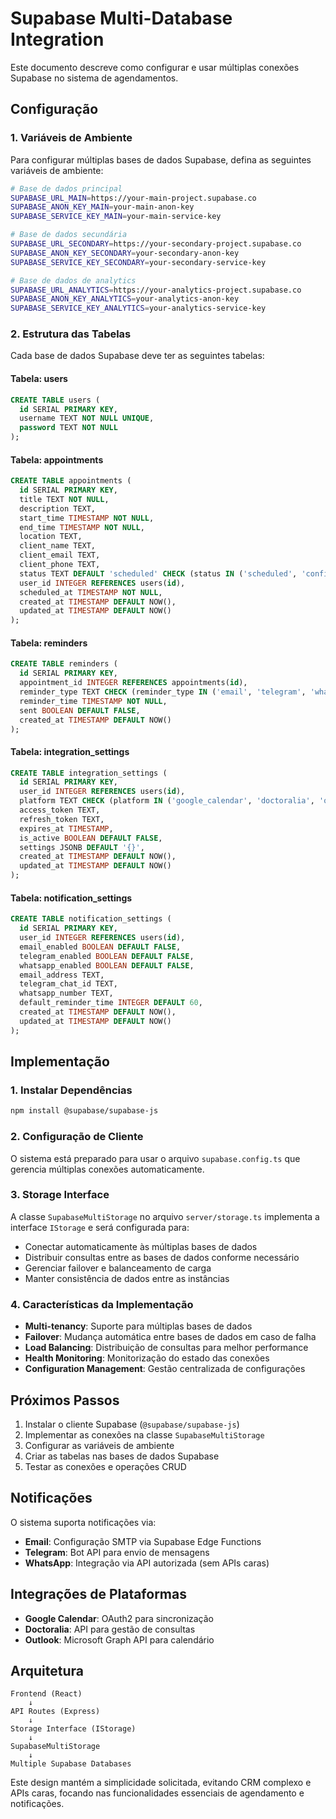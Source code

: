 # Supabase Multi-Database Integration

Este documento descreve como configurar e usar múltiplas conexões Supabase no sistema de agendamentos.

## Configuração

### 1. Variáveis de Ambiente

Para configurar múltiplas bases de dados Supabase, defina as seguintes variáveis de ambiente:

```bash
# Base de dados principal
SUPABASE_URL_MAIN=https://your-main-project.supabase.co
SUPABASE_ANON_KEY_MAIN=your-main-anon-key
SUPABASE_SERVICE_KEY_MAIN=your-main-service-key

# Base de dados secundária
SUPABASE_URL_SECONDARY=https://your-secondary-project.supabase.co
SUPABASE_ANON_KEY_SECONDARY=your-secondary-anon-key
SUPABASE_SERVICE_KEY_SECONDARY=your-secondary-service-key

# Base de dados de analytics
SUPABASE_URL_ANALYTICS=https://your-analytics-project.supabase.co
SUPABASE_ANON_KEY_ANALYTICS=your-analytics-anon-key
SUPABASE_SERVICE_KEY_ANALYTICS=your-analytics-service-key
```

### 2. Estrutura das Tabelas

Cada base de dados Supabase deve ter as seguintes tabelas:

#### Tabela: users
```sql
CREATE TABLE users (
  id SERIAL PRIMARY KEY,
  username TEXT NOT NULL UNIQUE,
  password TEXT NOT NULL
);
```

#### Tabela: appointments
```sql
CREATE TABLE appointments (
  id SERIAL PRIMARY KEY,
  title TEXT NOT NULL,
  description TEXT,
  start_time TIMESTAMP NOT NULL,
  end_time TIMESTAMP NOT NULL,
  location TEXT,
  client_name TEXT,
  client_email TEXT,
  client_phone TEXT,
  status TEXT DEFAULT 'scheduled' CHECK (status IN ('scheduled', 'confirmed', 'completed', 'cancelled')),
  user_id INTEGER REFERENCES users(id),
  scheduled_at TIMESTAMP NOT NULL,
  created_at TIMESTAMP DEFAULT NOW(),
  updated_at TIMESTAMP DEFAULT NOW()
);
```

#### Tabela: reminders
```sql
CREATE TABLE reminders (
  id SERIAL PRIMARY KEY,
  appointment_id INTEGER REFERENCES appointments(id),
  reminder_type TEXT CHECK (reminder_type IN ('email', 'telegram', 'whatsapp')),
  reminder_time TIMESTAMP NOT NULL,
  sent BOOLEAN DEFAULT FALSE,
  created_at TIMESTAMP DEFAULT NOW()
);
```

#### Tabela: integration_settings
```sql
CREATE TABLE integration_settings (
  id SERIAL PRIMARY KEY,
  user_id INTEGER REFERENCES users(id),
  platform TEXT CHECK (platform IN ('google_calendar', 'doctoralia', 'outlook')),
  access_token TEXT,
  refresh_token TEXT,
  expires_at TIMESTAMP,
  is_active BOOLEAN DEFAULT FALSE,
  settings JSONB DEFAULT '{}',
  created_at TIMESTAMP DEFAULT NOW(),
  updated_at TIMESTAMP DEFAULT NOW()
);
```

#### Tabela: notification_settings
```sql
CREATE TABLE notification_settings (
  id SERIAL PRIMARY KEY,
  user_id INTEGER REFERENCES users(id),
  email_enabled BOOLEAN DEFAULT FALSE,
  telegram_enabled BOOLEAN DEFAULT FALSE,
  whatsapp_enabled BOOLEAN DEFAULT FALSE,
  email_address TEXT,
  telegram_chat_id TEXT,
  whatsapp_number TEXT,
  default_reminder_time INTEGER DEFAULT 60,
  created_at TIMESTAMP DEFAULT NOW(),
  updated_at TIMESTAMP DEFAULT NOW()
);
```

## Implementação

### 1. Instalar Dependências

```bash
npm install @supabase/supabase-js
```

### 2. Configuração de Cliente

O sistema está preparado para usar o arquivo `supabase.config.ts` que gerencia múltiplas conexões automaticamente.

### 3. Storage Interface

A classe `SupabaseMultiStorage` no arquivo `server/storage.ts` implementa a interface `IStorage` e será configurada para:

- Conectar automaticamente às múltiplas bases de dados
- Distribuir consultas entre as bases de dados conforme necessário
- Gerenciar failover e balanceamento de carga
- Manter consistência de dados entre as instâncias

### 4. Características da Implementação

- **Multi-tenancy**: Suporte para múltiplas bases de dados
- **Failover**: Mudança automática entre bases de dados em caso de falha
- **Load Balancing**: Distribuição de consultas para melhor performance
- **Health Monitoring**: Monitorização do estado das conexões
- **Configuration Management**: Gestão centralizada de configurações

## Próximos Passos

1. Instalar o cliente Supabase (`@supabase/supabase-js`)
2. Implementar as conexões na classe `SupabaseMultiStorage`
3. Configurar as variáveis de ambiente
4. Criar as tabelas nas bases de dados Supabase
5. Testar as conexões e operações CRUD

## Notificações

O sistema suporta notificações via:
- **Email**: Configuração SMTP via Supabase Edge Functions
- **Telegram**: Bot API para envio de mensagens
- **WhatsApp**: Integração via API autorizada (sem APIs caras)

## Integrações de Plataformas

- **Google Calendar**: OAuth2 para sincronização
- **Doctoralia**: API para gestão de consultas
- **Outlook**: Microsoft Graph API para calendário

## Arquitetura

```
Frontend (React) 
    ↓
API Routes (Express)
    ↓
Storage Interface (IStorage)
    ↓
SupabaseMultiStorage
    ↓
Multiple Supabase Databases
```

Este design mantém a simplicidade solicitada, evitando CRM complexo e APIs caras, focando nas funcionalidades essenciais de agendamento e notificações.